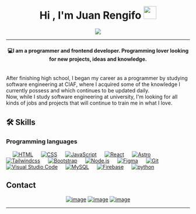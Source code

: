<h1 align="center">Hi , I'm Juan Rengifo <img src="https://media.giphy.com/media/hvRJCLFzcasrR4ia7z/giphy.gif" width="35"></h1>
<p align="center">
  <a href="https://github.com/DenverCoder1/readme-typing-svg"><img src="https://readme-typing-svg.herokuapp.com?lines=Web+Developer;&color=BC52EE&center=true&width=500&height=50"></a>
</p>
<hr/>
<h4 align="center">💻I am a programmer and frontend developer. Programming lover looking for new projects, ideas and knowledge.</h4>
<br>
After finishing high school, I began my career as a programmer by studying software engineering at CIAF, where I acquired some of the knowledge I currently possess and which continues to be updated daily.
<br>
Now, while I study software engineering at university, I'm looking for all kinds of jobs and projects that will continue to train me in what I love.
<br>



## 🛠️ Skills


### Programming languages
<p align="left"> 
  &emsp; 
  <a href="https://www.w3.org/html/" target="_blank"> <img alt="HTML" src="https://img.shields.io/badge/HTML5%20-%23E34F26.svg?logo=html5&logoColor=white"></a>   
  &emsp;
  <a href="https://www.w3schools.com/css/" target="_blank"><img alt="CSS" src="https://img.shields.io/badge/CSS%20-%231572B6.svg?logo=css3&logoColor=white"></a> 
   &emsp;
   <a href="https://developer.mozilla.org/en-US/docs/Web/JavaScript" target="_blank"> <img alt="JavaScript" src="https://img.shields.io/badge/JavaScript%20-%23F7DF1E.svg?logo=javascript&logoColor=gray"></a>
  &emsp;
  <a href="https://es.react.dev" target="_blank"><img alt="React" src="https://img.shields.io/badge/React%20-20232A.svg?logo=react&logoColor=white"></a> 
   &emsp;
  <a href="https://astro.build" target="_blank"><img alt="Astro" src="https://img.shields.io/badge/Astro%20-BC52EE.svg?logo=astro&logoColor=white"></a> 
   &emsp;
  <a href="https://tailwindcss.com" target="_blank"> <img alt="Tailwindcss" src="https://img.shields.io/badge/Tailwindcss%20-%231572B6.svg?logo=tailwindcss&logoColor=white"/></a>
  &emsp;
  <a href="https://getbootstrap.com" target="_blank"> <img alt="Bootstrap" src="https://img.shields.io/badge/Bootstrap-%23563D7C.svg?style=flat&logo=bootstrap&logoColor=white"/></a>
  &emsp;
   <a href="https://nodejs.org/en" target="_blank"> <img alt="Node.js" src="https://img.shields.io/badge/Node.js%20-%D90AC5.svg?logo=node.js&logoColor=white"></a>   
  &emsp; 
   <a href="https://www.figma.com" target="_blank"><img alt="Figma" src="https://img.shields.io/badge/Figma%20-BC52EE.svg?style=flat&logo=figma&logoColor=white"/></a>
  &emsp;
   <a href="https://git-scm.com"><img alt="Git" src="https://img.shields.io/badge/Git%20-%23F05033.svg?logo=git&logoColor=white"></a>
  &emsp;
    <a href="https://code.visualstudio.com"><img alt="Visual Studio Code" src="https://img.shields.io/badge/Visual%20Studio%20Code-0078d7.svg?logo=visual-studio-code&logoColor=white"></a>
  &emsp;
   <a href="https://www.mysql.com/"><img alt="MySQL" src="https://img.shields.io/badge/MySQL-4479A1.svg?style=flat&logo=mysql&logoColor=white"></a>
  &emsp;
  <a href="https://firebase.google.com/"><img alt="Firebase" src ="https://img.shields.io/badge/Firebase-%23316192.svg?logo=firebase&logoColor=white"></a>
  &emsp;
  <a href="https://www.python.org/"><img alt="python" src="https://img.shields.io/badge/Python%20-%23F05033.svg?logo=python&logoColor=white"></a>
  &emsp;
 
</p>


## Contact
<div align="center">

[![image](https://img.shields.io/badge/LinkedIn-0077B5?style=for-the-badge&logo=linkedin&logoColor=white)](https://www.linkedin.com/in/juan-rengifo-702a6a306/)
[![image](https://img.shields.io/badge/Github-181717?style=for-the-badge&logo=github&logoColor=white)](https://github.com/Juanrdeveloper)
[![image](https://img.shields.io/badge/Gmail-D14836?style=for-the-badge&logo=gmail&logoColor=white)](mailto:medrandajuan843@gmail.com)
  
</div>

<hr/>

